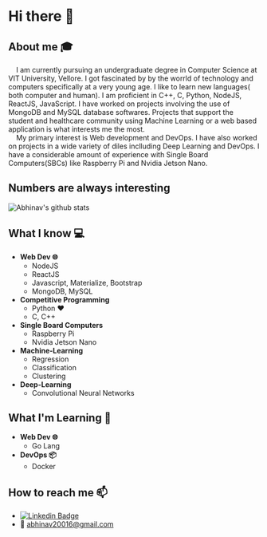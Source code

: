 # Hi there 👋

## About me :mortar_board:
&nbsp;&nbsp;&nbsp;&nbsp;I am currently pursuing an undergraduate degree in Computer Science at VIT University, Vellore. I got fascinated by by the worrld of technology and computers specifically at a very young age. I like to learn new languages( both computer and human). I am proficient in C++, C, Python, NodeJS, ReactJS, JavaScript. I have worked on projects involving the use of MongoDB and MySQL database softwares. Projects that support the student and healthcare community using Machine Learning or a web based application is what interests me the most.<br />
&nbsp;&nbsp;&nbsp;&nbsp;My primary interest is Web development and DevOps. I have also worked on projects in a wide variety of diles inclluding Deep Learning and DevOps. I have a considerable amount of experience with Single Board Computers(SBCs) like Raspberry Pi and Nvidia Jetson Nano. 


## Numbers are always interesting

![Abhinav's github stats](https://github-readme-stats.vercel.app/api?username=AbhinavGor&theme=tokyonight&show_icons=true)

## What I know :computer:
- **Web Dev 🌐**
  - NodeJS
  - ReactJS
  - Javascript, Materialize, Bootstrap
  - MongoDB, MySQL
- **Competitive Programming**
  - Python ❤️
  - C, C++
- **Single Board Computers**
  - Raspberry Pi
  - Nvidia Jetson Nano
- **Machine-Learning**
  - Regression
  - Classification
  - Clustering
- **Deep-Learning**
  - Convolutional Neural Networks

## What I'm Learning 📖
- **Web Dev 🌐**
  - Go Lang
- **DevOps 📦**
  - Docker
  
 ## How to reach me 📫
 - [![Linkedin Badge](https://img.shields.io/badge/-LinkedIn-blue?style=flat-square&logo=Linkedin&logoColor=white&link=https://www.linkedin.com/in/harshkumarkhatri/)](https://www.linkedin.com/in/abhinav-gorantla-71b5b01a3/)
 - 📧 abhinav20016@gmail.com

<!--
**AbhinavGor/AbhinavGor** is a ✨ _special_ ✨ repository because its `README.md` (this file) appears on your GitHub profile.

Here are some ideas to get you started:

- 🔭 I’m currently working on ...
- 🌱 I’m currently learning ...
- 👯 I’m looking to collaborate on ...
- 🤔 I’m looking for help with ...
- 💬 Ask me about ...
- 📫 How to reach me: ...
- 😄 Pronouns: ...
- ⚡ Fun fact: ...
-->
